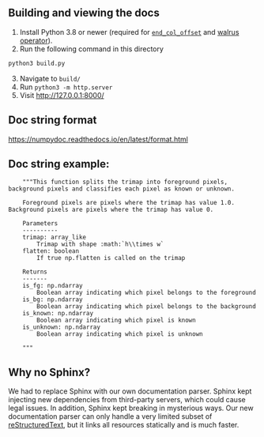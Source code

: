 ## Building and viewing the docs

1. Install Python 3.8 or newer (required for [`end_col_offset`](https://docs.python.org/3/whatsnew/3.8.html#ast) and [walrus operator](https://docs.python.org/3/whatsnew/3.8.html#assignment-expressions)).
2. Run the following command in this directory
```bash
python3 build.py
```
3. Navigate to `build/`
4. Run `python3 -m http.server`
5. Visit http://127.0.0.1:8000/

## Doc string format

https://numpydoc.readthedocs.io/en/latest/format.html

## Doc string example:

```python3
    """This function splits the trimap into foreground pixels, background pixels and classifies each pixel as known or unknown.

    Foreground pixels are pixels where the trimap has value 1.0. Background pixels are pixels where the trimap has value 0.

    Parameters
    ----------
    trimap: array_like
        Trimap with shape :math:`h\\times w`
    flatten: boolean
        If true np.flatten is called on the trimap

    Returns
    -------
    is_fg: np.ndarray
        Boolean array indicating which pixel belongs to the foreground
    is_bg: np.ndarray
        Boolean array indicating which pixel belongs to the background
    is_known: np.ndarray
        Boolean array indicating which pixel is known
    is_unknown: np.ndarray
        Boolean array indicating which pixel is unknown

    """
```

## Why no Sphinx?

We had to replace Sphinx with our own documentation parser. Sphinx kept injecting new dependencies from third-party servers, which could cause legal issues. In addition, Sphinx kept breaking in mysterious ways. Our new documentation parser can only handle a very limited subset of [reStructuredText](https://www.sphinx-doc.org/en/master/usage/restructuredtext/index.html), but it links all resources statically and is much faster.
